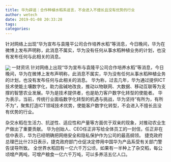```yaml
---
title: 华为辟谣：合作种植水稻系谣言，不会进入不擅长且没有优势的行业
author: wetech
date: 2019-01-08 20:33:28
tags: 
categories: 
---
```

针对网络上出现“华为宣布与袁隆平公司合作培养水稻”等消息，今日晚间，华为在微博上发布声明称，此消息不属实，华为没有任何从事水稻种植业务的计划，也没有发布任何与此相关的消息。
<!-- more -->
<img align="center" border="0" src="https://imgcdn.yicai.com/uppics/images/2019/01/f0a962bc28239a69e6e5e9efb0c0887c.jpg" />
一财资讯
针对网络上出现“华为宣布与袁隆平公司合作培养水稻”等消息，今日晚间，华为在微博上发布声明称，此消息不属实，华为没有任何从事水稻种植业务的计划，也没有发布任何与此相关的消息。
华为称，过去几年，华为通过提供ICT技术使能土壤数字化，助力盐碱地改良，推动以物联网、大数据、移动互联等为支撑的智慧农业发展。华为是技术提供者，也是助力客户数字化转型的使能者。
华为表示，当前，传统行业面临数字化转型的机遇与挑战，华为坚持“有所为，有所不为”，聚焦打造ICT领域技术优势，使能客户数字化转型，不会进入不擅长且没有优势的行业。
 
 
杂交水稻在生活力、抗逆性、适应性和产量等方面优于双亲的现象，对推动农业生产做出了重要贡献。
华为创始人、CEO任正非写给全体员工的一封信，任正非在信中表示，华为已经明确把网络安全和隐私保护作为公司的最高纲领。
捷克政府总理巴比什23日表示，捷克政府部门仓促决定停用中国华为产品系受有关部门警告误导所致。
全世界水稻田有一亿六千万公顷，如果有一半种上了杂交稻，每公顷增产两吨，可增产粮食一亿六千万吨，可以多养活五亿人口。
